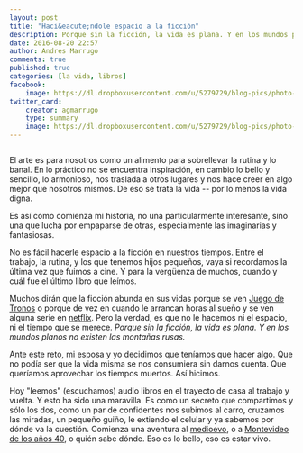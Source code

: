 ```yaml
---
layout: post
title: "Haci&eacute;ndole espacio a la ficción"
description: Porque sin la ficción, la vida es plana. Y en los mundos planos no existen las montañas rusas.
date: 2016-08-20 22:57
author: Andres Marrugo
comments: true
published: true
categories: [la vida, libros]
facebook:
    image: https://dl.dropboxusercontent.com/u/5279729/blog-pics/photo-audiobook-mario-benedetti.jpg
twitter_card:
    creator: agmarrugo
    type: summary
    image: https://dl.dropboxusercontent.com/u/5279729/blog-pics/photo-audiobook-mario-benedetti.jpg
---
```


<div class="aic" style="width:460px"><img src="https://dl.dropboxusercontent.com/u/5279729/blog-pics/photo-audiobook-mario-benedetti.jpg" alt="" width="" height="" border="0" /><br>
</div>

El arte es para nosotros como un alimento para sobrellevar la rutina y lo banal. En lo práctico no se encuentra inspiración, en cambio lo bello y sencillo, lo armonioso, nos traslada a otros lugares y nos hace creer en algo mejor que nosotros mismos. De eso se trata la vida -- por lo menos la vida digna. 

Es así como comienza mi historia, no una particularmente interesante, sino una que lucha por empaparse de otras, especialmente las imaginarias y fantasiosas. 

No es fácil hacerle espacio a la ficción en nuestros tiempos. Entre el trabajo, la rutina, y los que tenemos hijos pequeños, vaya si recordamos la última vez que fuimos a cine. Y para la vergüenza de muchos, cuando y cuál fue el último libro que leímos. 

Muchos dirán que la ficción abunda en sus vidas porque se ven [Juego de Tronos][got] o porque de vez en cuando le arrancan horas al sueño y se ven alguna serie en [netflix][netflix]. Pero la verdad, es que no le hacemos ni el espacio, ni el tiempo que se merece. *Porque sin la ficción, la vida es plana. Y en los mundos planos no existen las montañas rusas.* 

Ante este reto, mi esposa y yo decidimos que teníamos que hacer algo. Que no podía ser que la vida misma se nos consumiera sin darnos cuenta. Que queríamos aprovechar los tiempos muertos. Así hicimos. 

Hoy "leemos" (escuchamos) audio libros en el trayecto de casa al trabajo y vuelta. Y esto ha sido una maravilla. Es como un secreto que compartimos y sólo los dos, como un par de confidentes nos subimos al carro, cruzamos las miradas, un pequeño guiño, le extiendo el celular y ya sabemos por dónde va la cuestión. Comienza una aventura al [medioevo][rosa], o a [Montevideo de los años 40][benedetti], o quién sabe dónde. Eso es lo bello, eso es estar vivo.

[got]: http://www.imdb.com/title/tt0944947/ "Game of Thrones (TV Series 2011– ) - IMDb"
[netflix]: https://en.wikipedia.org/wiki/Netflix "Netflix - Wikipedia, the free encyclopedia"
[rosa]: http://www.audible.com/pd/Mysteries-Thrillers/El-nombre-de-la-rosa-The-Name-of-the-Rose-Audiobook/B012OVQZNS "El nombre de la rosa [The Name of the Rose] Audiobook | Umberto Eco | Audible.com"
[benedetti]: http://www.audible.com/pd/Fiction/Cuentos-escogidos-Selected-Stories-Audiobook/B018Y9DHGC/ref=a_search_c4_1_1_srTtl?qid=1471752823&sr=1-1 "Cuentos escogidos [Selected Stories] Audiobook | Mario Benedetti | Audible.com"